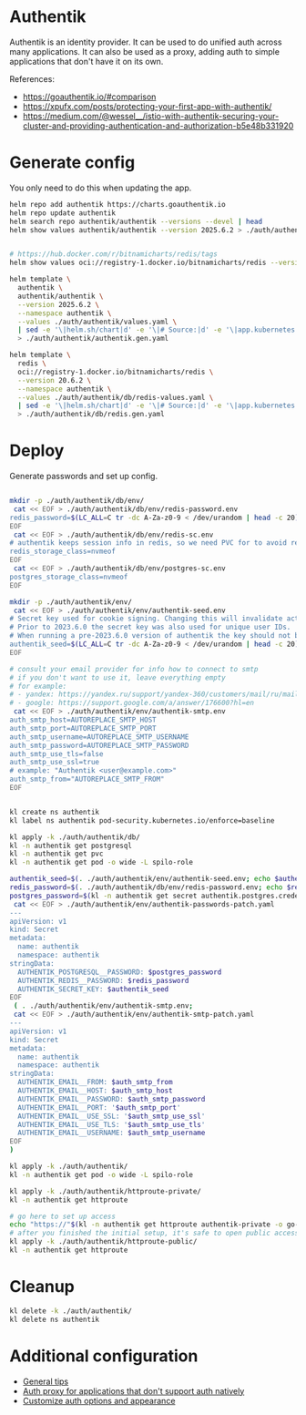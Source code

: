 
# Authentik

Authentik is an identity provider.
It can be used to do unified auth across many applications.
It can also be used as a proxy, adding auth to simple applications that don't have it on its own.

References:
- https://goauthentik.io/#comparison
- https://xpufx.com/posts/protecting-your-first-app-with-authentik/
- https://medium.com/@wessel__/istio-with-authentik-securing-your-cluster-and-providing-authentication-and-authorization-b5e48b331920

# Generate config

You only need to do this when updating the app.

```bash
helm repo add authentik https://charts.goauthentik.io
helm repo update authentik
helm search repo authentik/authentik --versions --devel | head
helm show values authentik/authentik --version 2025.6.2 > ./auth/authentik/default-values.yaml
```

```bash

# https://hub.docker.com/r/bitnamicharts/redis/tags
helm show values oci://registry-1.docker.io/bitnamicharts/redis --version 20.6.2 > ./auth/authentik/redis-default-values.yaml

helm template \
  authentik \
  authentik/authentik \
  --version 2025.6.2 \
  --namespace authentik \
  --values ./auth/authentik/values.yaml \
  | sed -e '\|helm.sh/chart|d' -e '\|# Source:|d' -e '\|app.kubernetes.io/managed-by|d' -e '\|app.kubernetes.io/part-of|d' -e '\|app.kubernetes.io/version|d' \
  > ./auth/authentik/authentik.gen.yaml

helm template \
  redis \
  oci://registry-1.docker.io/bitnamicharts/redis \
  --version 20.6.2 \
  --namespace authentik \
  --values ./auth/authentik/db/redis-values.yaml \
  | sed -e '\|helm.sh/chart|d' -e '\|# Source:|d' -e '\|app.kubernetes.io/managed-by|d' -e '\|app.kubernetes.io/part-of|d' -e '\|app.kubernetes.io/version|d' -e 's/redis-data/data/' \
  > ./auth/authentik/db/redis.gen.yaml

```

# Deploy

Generate passwords and set up config.

```bash

mkdir -p ./auth/authentik/db/env/
 cat << EOF > ./auth/authentik/db/env/redis-password.env
redis_password=$(LC_ALL=C tr -dc A-Za-z0-9 < /dev/urandom | head -c 20)
EOF
 cat << EOF > ./auth/authentik/db/env/redis-sc.env
# authentik keeps session info in redis, so we need PVC for to avoid resetting sessions on restart
redis_storage_class=nvmeof
EOF
 cat << EOF > ./auth/authentik/db/env/postgres-sc.env
postgres_storage_class=nvmeof
EOF

mkdir -p ./auth/authentik/env/
 cat << EOF > ./auth/authentik/env/authentik-seed.env
# Secret key used for cookie signing. Changing this will invalidate active sessions.
# Prior to 2023.6.0 the secret key was also used for unique user IDs.
# When running a pre-2023.6.0 version of authentik the key should not be changed after the first install.
authentik_seed=$(LC_ALL=C tr -dc A-Za-z0-9 < /dev/urandom | head -c 20)
EOF

# consult your email provider for info how to connect to smtp
# if you don't want to use it, leave everything empty
# for example:
# - yandex: https://yandex.ru/support/yandex-360/customers/mail/ru/mail-clients/others.html#smtpsetting
# - google: https://support.google.com/a/answer/176600?hl=en
 cat << EOF > ./auth/authentik/env/authentik-smtp.env
auth_smtp_host=AUTOREPLACE_SMTP_HOST
auth_smtp_port=AUTOREPLACE_SMTP_PORT
auth_smtp_username=AUTOREPLACE_SMTP_USERNAME
auth_smtp_password=AUTOREPLACE_SMTP_PASSWORD
auth_smtp_use_tls=false
auth_smtp_use_ssl=true
# example: "Authentik <user@example.com>"
auth_smtp_from="AUTOREPLACE_SMTP_FROM"
EOF

```

```bash

kl create ns authentik
kl label ns authentik pod-security.kubernetes.io/enforce=baseline

kl apply -k ./auth/authentik/db/
kl -n authentik get postgresql
kl -n authentik get pvc
kl -n authentik get pod -o wide -L spilo-role

authentik_seed=$(. ./auth/authentik/env/authentik-seed.env; echo $authentik_seed)
redis_password=$(. ./auth/authentik/db/env/redis-password.env; echo $redis_password)
postgres_password=$(kl -n authentik get secret authentik.postgres.credentials.postgresql.acid.zalan.do --template='{{.data.password | base64decode | printf "%s\n" }}')
 cat << EOF > ./auth/authentik/env/authentik-passwords-patch.yaml
---
apiVersion: v1
kind: Secret
metadata:
  name: authentik
  namespace: authentik
stringData:
  AUTHENTIK_POSTGRESQL__PASSWORD: $postgres_password
  AUTHENTIK_REDIS__PASSWORD: $redis_password
  AUTHENTIK_SECRET_KEY: $authentik_seed
EOF
 ( . ./auth/authentik/env/authentik-smtp.env;
 cat << EOF > ./auth/authentik/env/authentik-smtp-patch.yaml
---
apiVersion: v1
kind: Secret
metadata:
  name: authentik
  namespace: authentik
stringData:
  AUTHENTIK_EMAIL__FROM: $auth_smtp_from
  AUTHENTIK_EMAIL__HOST: $auth_smtp_host
  AUTHENTIK_EMAIL__PASSWORD: $auth_smtp_password
  AUTHENTIK_EMAIL__PORT: '$auth_smtp_port'
  AUTHENTIK_EMAIL__USE_SSL: '$auth_smtp_use_ssl'
  AUTHENTIK_EMAIL__USE_TLS: '$auth_smtp_use_tls'
  AUTHENTIK_EMAIL__USERNAME: $auth_smtp_username
EOF
)

kl apply -k ./auth/authentik/
kl -n authentik get pod -o wide -L spilo-role

kl apply -k ./auth/authentik/httproute-private/
kl -n authentik get httproute

# go here to set up access
echo "https://"$(kl -n authentik get httproute authentik-private -o go-template --template "{{ (index .spec.hostnames 0)}}")/if/flow/initial-setup/
# after you finished the initial setup, it's safe to open public access to authentik
kl apply -k ./auth/authentik/httproute-public/
kl -n authentik get httproute

```

# Cleanup

```bash
kl delete -k ./auth/authentik/
kl delete ns authentik
```

# Additional configuration

- [General tips](./tips.md)
- [Auth proxy for applications that don't support auth natively](./proxy.md)
- [Customize auth options and appearance](./flow-configuration.md)
